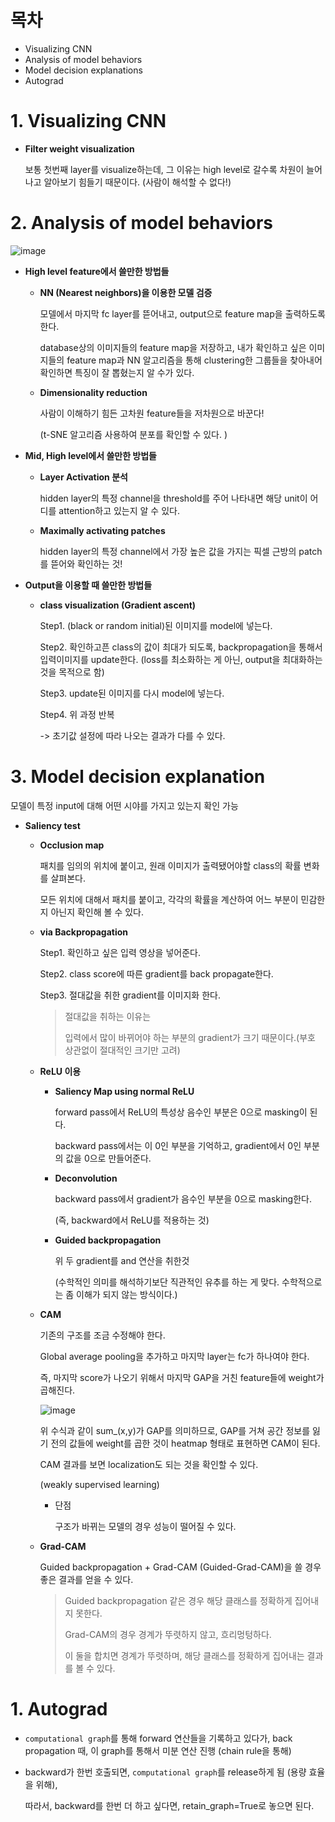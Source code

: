 # 목차

- Visualizing CNN
- Analysis of model behaviors
- Model decision explanations
- Autograd

# 1. Visualizing CNN

- **Filter weight visualization**

  보통 첫번째 layer를 visualize하는데, 그 이유는 high level로 갈수록 차원이 늘어나고 알아보기 힘들기 때문이다. (사람이 해석할 수 없다!)



# 2. Analysis of model behaviors  
![image](https://user-images.githubusercontent.com/71866756/158170533-597e2eac-91e4-49e3-8081-4d2f9ee4a6f8.png)  


- **High level feature에서 쓸만한 방법들**

  - **NN (Nearest neighbors)을 이용한 모델 검증**

    모델에서 마지막 fc layer를 뜯어내고, output으로 feature map을 출력하도록 한다. 

    database상의 이미지들의 feature map을 저장하고, 내가 확인하고 싶은 이미지들의 feature map과 NN 알고리즘을 통해 clustering한 그룹들을 찾아내어 확인하면 특징이 잘 뽑혔는지 알 수가 있다. 

  - **Dimensionality reduction**

    사람이 이해하기 힘든 고차원 feature들을 저차원으로 바꾼다!

    (t-SNE 알고리즘 사용하여 분포를 확인할 수 있다. )

- **Mid, High level에서 쓸만한 방법들**

  - **Layer Activation 분석** 

    hidden layer의 특정 channel을 threshold를 주어 나타내면 해당 unit이 어디를 attention하고 있는지 알 수 있다. 

  - **Maximally activating patches**

    hidden layer의 특정 channel에서 가장 높은 값을 가지는 픽셀 근방의 patch를 뜯어와 확인하는 것!

- **Output을 이용할 때 쓸만한 방법들**

  - **class visualization (Gradient ascent)**

    Step1. (black or random initial)된 이미지를 model에 넣는다.

    Step2. 확인하고픈 class의 값이 최대가 되도록, backpropagation을 통해서 입력이미지를 update한다. (loss를 최소화하는 게 아닌, output을 최대화하는 것을 목적으로 함)

    Step3. update된 이미지를 다시 model에 넣는다. 

    Step4. 위 과정 반복

    -> 초기값 설정에 따라 나오는 결과가 다를 수 있다. 



# 3. Model decision explanation

모델이 특정 input에 대해 어떤 시야를 가지고 있는지 확인 가능

- **Saliency test**

  - **Occlusion map**

    패치를 임의의 위치에 붙이고, 원래 이미지가 출력됐어야할 class의 확률 변화를 살펴본다. 

    모든 위치에 대해서 패치를 붙이고, 각각의 확률을 계산하여 어느 부분이 민감한지 아닌지 확인해 볼 수 있다. 

  - **via Backpropagation**

    Step1. 확인하고 싶은 입력 영상을 넣어준다.

    Step2. class score에 따른 gradient를 back propagate한다. 

    Step3. 절대값을 취한 gradient를 이미지화 한다. 

    > 절대값을 취하는 이유는
    >
    > 입력에서 많이 바뀌어야 하는 부분의 gradient가 크기 때문이다.(부호 상관없이 절대적인 크기만 고려)

  - **ReLU 이용**

    - **Saliency Map using normal ReLU**

      forward pass에서 ReLU의 특성상 음수인 부분은 0으로 masking이 된다. 

      backward pass에서는 이 0인 부분을 기억하고, gradient에서 0인 부분의 값을 0으로 만들어준다. 

    - **Deconvolution**

      backward pass에서 gradient가 음수인 부분을 0으로 masking한다. 

      (즉, backward에서 ReLU를 적용하는 것)

    - **Guided backpropagation**

      위 두 gradient를 and 연산을 취한것

      (수학적인 의미를 해석하기보단 직관적인 유추를 하는 게 맞다. 수학적으로는 좀 이해가 되지 않는 방식이다.)

  - **CAM**

    기존의 구조를 조금 수정해야 한다. 

    Global average pooling을 추가하고 마지막 layer는 fc가 하나여야 한다.

    즉, 마지막 score가 나오기 위해서 마지막 GAP을 거친 feature들에 weight가 곱해진다. 

    ![image](https://user-images.githubusercontent.com/71866756/157659593-5f626e56-f00e-476f-9336-6f14a7cc4275.png)

    위 수식과 같이 sum_(x,y)가 GAP를 의미하므로, GAP를 거쳐 공간 정보를 잃기 전의 값들에 weight를 곱한 것이 heatmap 형태로 표현하면 CAM이 된다. 

    CAM 결과를 보면 localization도 되는 것을 확인할 수 있다.

    (weakly supervised learning)

    - 단점

      구조가 바뀌는 모델의 경우 성능이 떨어질 수 있다. 

  - **Grad-CAM**

    Guided backpropagation + Grad-CAM (Guided-Grad-CAM)을 쓸 경우 좋은 결과를 얻을 수 있다. 

    > Guided backpropagation 같은 경우 해당 클래스를 정확하게 집어내지 못한다. 
    >
    > Grad-CAM의 경우 경계가 뚜렷하지 않고, 흐리멍텅하다. 
    >
    > 이 둘을 합치면 경계가 뚜렷하며, 해당 클래스를 정확하게 집어내는 결과를  볼 수 있다. 




# 1. Autograd

- `computational graph`를 통해 forward 연산들을 기록하고 있다가, back propagation 때, 이 graph를 통해서 미분 연산 진행 (chain rule을 통해) 

- backward가 한번 호출되면, `computational graph`를 release하게 됨 (용량 효율을 위해), 

  따라서, backward를 한번 더 하고 싶다면, retain_graph=True로 놓으면 된다.  

